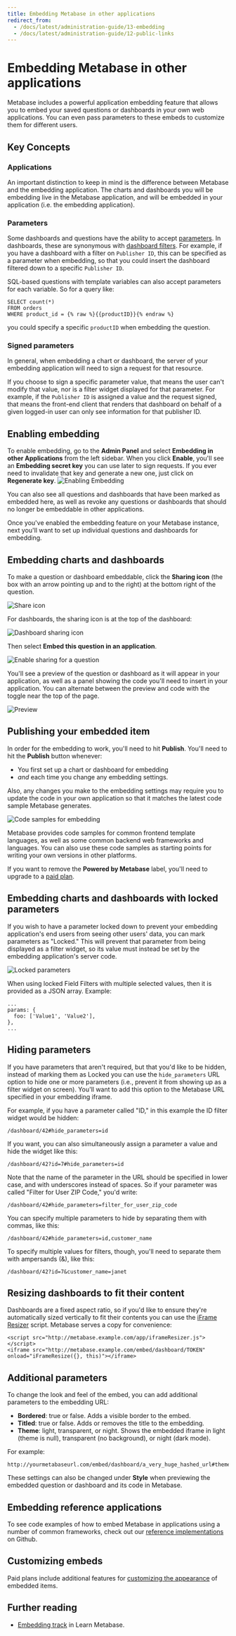 ```yaml
---
title: Embedding Metabase in other applications
redirect_from:
  - /docs/latest/administration-guide/13-embedding
  - /docs/latest/administration-guide/12-public-links
---
```


# Embedding Metabase in other applications

Metabase includes a powerful application embedding feature that allows you to embed your saved questions or dashboards in your own web applications. You can even pass parameters to these embeds to customize them for different users.

## Key Concepts

### Applications

An important distinction to keep in mind is the difference between Metabase and the embedding application. The charts and dashboards you will be embedding live in the Metabase application, and will be embedded in your application (i.e. the embedding application).

### Parameters

Some dashboards and questions have the ability to accept [parameters](../users-guide/13-sql-parameters). In dashboards, these are synonymous with [dashboard filters](../dashboards/filters.md). For example, if you have a dashboard with a filter on `Publisher ID`, this can be specified as a parameter when embedding, so that you could insert the dashboard filtered down to a specific `Publisher ID`.

SQL-based questions with template variables can also accept parameters for each variable. So for a query like:

```
SELECT count(*)
FROM orders
WHERE product_id = {% raw %}{{productID}}{% endraw %}
```

you could specify a specific `productID` when embedding the question.

### Signed parameters

In general, when embedding a chart or dashboard, the server of your embedding application will need to sign a request for that resource.

If you choose to sign a specific parameter value, that means the user can't modify that value, nor is a filter widget displayed for that parameter. For example, if the `Publisher ID` is assigned a value and the request signed, that means the front-end client that renders that dashboard on behalf of a given logged-in user can only see information for that publisher ID.

## Enabling embedding

To enable embedding, go to the **Admin Panel** and select **Embedding in other Applications** from the left sidebar. When you click **Enable**, you'll see an **Embedding secret key** you can use later to sign requests. If you ever need to invalidate that key and generate a new one, just click on **Regenerate key**.
![Enabling Embedding](./images/01-enabling.png)

You can also see all questions and dashboards that have been marked as embedded here, as well as revoke any questions or dashboards that should no longer be embeddable in other applications.

Once you've enabled the embedding feature on your Metabase instance, next you'll want to set up individual questions and dashboards for embedding.

## Embedding charts and dashboards

To make a question or dashboard embeddable, click the **Sharing icon** (the box with an arrow pointing up and to the right) at the bottom right of the question.

![Share icon](./images/02-share-icon.png)

For dashboards, the sharing icon is at the top of the dashboard:

![Dashboard sharing icon](./images/dashboard-sharing-icon.png)

Then select **Embed this question in an application**.

![Enable sharing for a question](./images/03-enable-question.png)

You'll see a preview of the question or dashboard as it will appear in your application, as well as a panel showing the code you'll need to insert in your application. You can alternate between the preview and code with the toggle near the top of the page.

![Preview](./images/04-preview.png)

## Publishing your embedded item

In order for the embedding to work, you'll need to hit **Publish**. You'll need to hit the **Publish** button whenever:

- You first set up a chart or dashboard for embedding
- *and* each time you change any embedding settings.

 Also, any changes you make to the embedding settings may require you to update the code in your own application so that it matches the latest code sample Metabase generates.

![Code samples for embedding](./images/05-code.png)

Metabase provides code samples for common frontend template languages, as well as some common backend web frameworks and languages. You can also use these code samples as starting points for writing your own versions in other platforms.

If you want to remove the **Powered by Metabase** label, you'll need to upgrade to a [paid plan](/pricing).

## Embedding charts and dashboards with locked parameters

If you wish to have a parameter locked down to prevent your embedding application's end users from seeing other users' data, you can mark parameters as "Locked." This will prevent that parameter from being displayed as a filter widget, so its value must instead be set by the embedding application's server code.

![Locked parameters](./images/06-locked.png)

When using locked Field Filters with multiple selected values, then it is provided as a JSON array. Example:

```
...
params: {
  foo: ['Value1', 'Value2'],
},
...
```

## Hiding parameters

If you have parameters that aren't required, but that you'd like to be hidden, instead of marking them as Locked you can use the `hide_parameters` URL option to hide one or more parameters (i.e., prevent it from showing up as a filter widget on screen). You'll want to add this option to the Metabase URL specified in your embedding iframe.

For example, if you have a parameter called "ID," in this example the ID filter widget would be hidden:

```
/dashboard/42#hide_parameters=id
```

If you want, you can also simultaneously assign a parameter a value and hide the widget like this:

```
/dashboard/42?id=7#hide_parameters=id
```

Note that the name of the parameter in the URL should be specified in lower case, and with underscores instead of spaces. So if your parameter was called "Filter for User ZIP Code," you'd write:

```
/dashboard/42#hide_parameters=filter_for_user_zip_code
```

You can specify multiple parameters to hide by separating them with commas, like this:

```
/dashboard/42#hide_parameters=id,customer_name
```

To specify multiple values for filters, though, you'll need to separate them with ampersands (&), like this:

```
/dashboard/42?id=7&customer_name=janet
```

## Resizing dashboards to fit their content

Dashboards are a fixed aspect ratio, so if you'd like to ensure they're automatically sized vertically to fit their contents you can use the [iFrame Resizer](https://github.com/davidjbradshaw/iframe-resizer) script. Metabase serves a copy for convenience:

```
<script src="http://metabase.example.com/app/iframeResizer.js"></script>
<iframe src="http://metabase.example.com/embed/dashboard/TOKEN" onload="iFrameResize({}, this)"></iframe>
```

## Additional parameters

To change the look and feel of the embed, you can add additional parameters to the embedding URL:

- **Bordered**: true or false. Adds a visible border to the embed.
- **Titled**: true or false. Adds or removes the title to the embedding.
- **Theme**: light, transparent, or night. Shows the embedded iframe in light (theme is null), transparent (no background), or night (dark mode).

For example:

```
http://yourmetabaseurl.com/embed/dashboard/a_very_huge_hashed_url#theme=night&hide_parameters=category&titled=true&bordered=false
```

These settings can also be changed under **Style** when previewing the embedded question or dashboard and its code in Metabase.

## Embedding reference applications

To see code examples of how to embed Metabase in applications using a number of common frameworks, check out our [reference implementations](https://github.com/metabase/embedding-reference-apps) on Github.

## Customizing embeds

Paid plans include additional features for [customizing the appearance](./customize-embeds.md) of embedded items.

## Further reading

- [Embedding track](/learn/embedding) in Learn Metabase.
